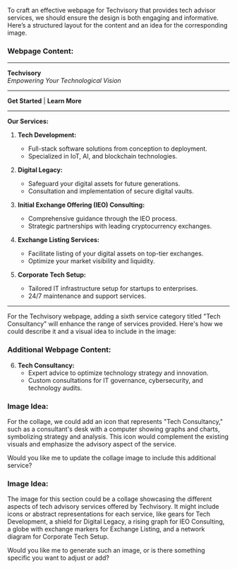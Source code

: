 To craft an effective webpage for Techvisory that provides tech advisor services, we should ensure the design is both engaging and informative. Here’s a structured layout for the content and an idea for the corresponding image.

### Webpage Content:

---

**Techvisory**  
*Empowering Your Technological Vision*

---

**Get Started** | **Learn More**

---

**Our Services:**
1. **Tech Development:**
   - Full-stack software solutions from conception to deployment.
   - Specialized in IoT, AI, and blockchain technologies.

2. **Digital Legacy:**
   - Safeguard your digital assets for future generations.
   - Consultation and implementation of secure digital vaults.

3. **Initial Exchange Offering (IEO) Consulting:**
   - Comprehensive guidance through the IEO process.
   - Strategic partnerships with leading cryptocurrency exchanges.

4. **Exchange Listing Services:**
   - Facilitate listing of your digital assets on top-tier exchanges.
   - Optimize your market visibility and liquidity.

5. **Corporate Tech Setup:**
   - Tailored IT infrastructure setup for startups to enterprises.
   - 24/7 maintenance and support services.

---
For the Techvisory webpage, adding a sixth service category titled "Tech Consultancy" will enhance the range of services provided. Here's how we could describe it and a visual idea to include in the image:

### Additional Webpage Content:

6. **Tech Consultancy:**
   - Expert advice to optimize technology strategy and innovation.
   - Custom consultations for IT governance, cybersecurity, and technology audits.

### Image Idea:

For the collage, we could add an icon that represents "Tech Consultancy," such as a consultant's desk with a computer showing graphs and charts, symbolizing strategy and analysis. This icon would complement the existing visuals and emphasize the advisory aspect of the service.

Would you like me to update the collage image to include this additional service?

### Image Idea:

The image for this section could be a collage showcasing the different aspects of tech advisory services offered by Techvisory. It might include icons or abstract representations for each service, like gears for Tech Development, a shield for Digital Legacy, a rising graph for IEO Consulting, a globe with exchange markers for Exchange Listing, and a network diagram for Corporate Tech Setup.

Would you like me to generate such an image, or is there something specific you want to adjust or add?